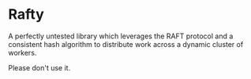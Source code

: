 # Rafty

A perfectly untested library which leverages the RAFT protocol and a consistent
hash algorithm to distribute work across a dynamic cluster of workers.

Please don't use it.
